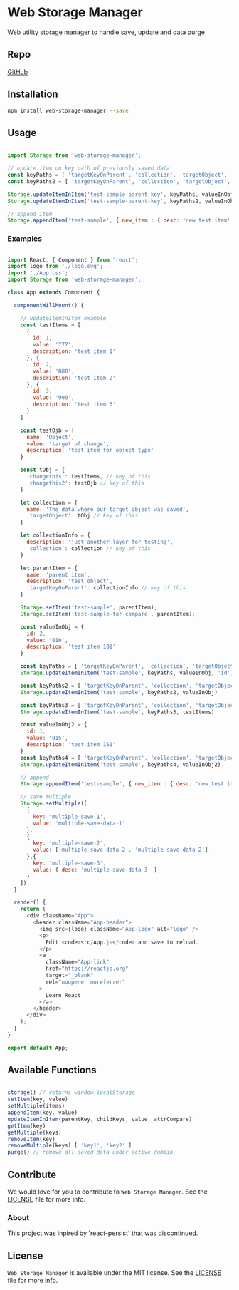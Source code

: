 # Web Storage Manager

Web utility storage manager to handle save, update and data purge

[npm_url]: https://www.npmjs.com/package/web-storage-manager

## Repo

[GitHub](https://github.com/nferocious76/web-storage-manager#readme)

## Installation

```bash
npm install web-storage-manager --save
```

## Usage

```js

import Storage from 'web-storage-manager';

// update item on key path of previously saved data
const keyPaths = [ 'targetKeyOnParent', 'collection', 'targetObject', 'changethis']
const keyPaths2 = [ 'targetKeyOnParent', 'collection', 'targetObject', 'changethis2']

Storage.updateItemInItem('test-sample-parent-key', keyPaths, valueInObj, 'id')
Storage.updateItemInItem('test-sample-parent-key', keyPaths2, valueInObj)

// append item
Storage.appendItem('test-sample', { new_item : { desc: 'new test item' } })

```

### Examples

```js

import React, { Component } from 'react';
import logo from './logo.svg';
import './App.css';
import Storage from 'web-storage-manager';

class App extends Component {

  componentWillMount() {

    // updateItemInItem example
    const testItems = [
      {
        id: 1,
        value: '777',
        description: 'test item 1'
      }, {
        id: 2,
        value: '888',
        description: 'test item 2'
      }, {
        id: 3,
        value: '999',
        description: 'test item 3'
      }
    ]

    const testOjb = {
      name: 'Object',
      value: 'target of change',
      description: 'test item for object type'
    }

    const tObj = {
      'changethis': testItems, // key of this
      'changethis2': testOjb // key of this
    }

    let collection = {
      name: 'The data where our target object was saved',
      'targetObject': tObj // key of this
    }

    let collectionInfo = {
      description: 'just another layer for testing',
      'collection': collection // key of this
    }

    let parentItem = {
      name: 'parent item',
      description: 'test object',
      'targetKeyOnParent': collectionInfo // key of this
    }

    Storage.setItem('test-sample', parentItem);
    Storage.setItem('test-sample-for-compare', parentItem);

    const valueInObj = {
      id: 2,
      value: '010',
      description: 'test item 101'
    }

    const keyPaths = [ 'targetKeyOnParent', 'collection', 'targetObject', 'changethis']
    Storage.updateItemInItem('test-sample', keyPaths, valueInObj, 'id')

    const keyPaths2 = [ 'targetKeyOnParent', 'collection', 'targetObject', 'changethis2']
    Storage.updateItemInItem('test-sample', keyPaths2, valueInObj)

    const keyPaths3 = [ 'targetKeyOnParent', 'collection', 'targetObject2']
    Storage.updateItemInItem('test-sample', keyPaths3, testItems)

    const valueInObj2 = {
      id: 1,
      value: '015',
      description: 'test item 151'
    }
    const keyPaths4 = [ 'targetKeyOnParent', 'collection', 'targetObject2']
    Storage.updateItemInItem('test-sample', keyPaths4, valueInObj2)

    // append
    Storage.appendItem('test-sample', { new_item : { desc: 'new test item' } })

    // save multiple
    Storage.setMultiple([
      {
        key: 'multiple-save-1',
        value: 'multiple-save-data-1'
      },
      {
        key: 'multiple-save-2',
        value: ['multiple-save-data-2', 'multiple-save-data-2']
      },{
        key: 'multiple-save-3',
        value: { desc: 'multiple-save-data-3' }
      }
    ])
  }

  render() {
    return (
      <div className="App">
        <header className="App-header">
          <img src={logo} className="App-logo" alt="logo" />
          <p>
            Edit <code>src/App.js</code> and save to reload.
          </p>
          <a
            className="App-link"
            href="https://reactjs.org"
            target="_blank"
            rel="noopener noreferrer"
          >
            Learn React
          </a>
        </header>
      </div>
    );
  }
}

export default App;

```

## Available Functions

```js

storage() // returns window.localStorage
setItem(key, value)
setMultiple(items)
appendItem(key, value)
updateItemInItem(parentKey, childKeys, value, attrCompare)
getItem(key)
getMultiple(keys)
removeItem(key)
removeMultiple(keys) [ 'key1', 'key2' ]
purge() // remove all saved data under active domain

```


## Contribute
We would love for you to contribute to `Web Storage Manager`. See the [LICENSE](https://github.com/nferocious76/web-storage-manager/blob/master/LICENSE) file for more info.

### About

This project was inpired by 'react-persist' that was discontinued.

## License

`Web Storage Manager` is available under the MIT license. See the [LICENSE](https://github.com/nferocious76/web-storage-manager/blob/master/LICENSE) file for more info.